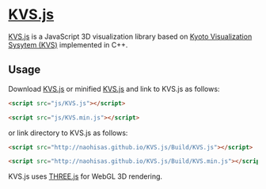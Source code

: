 # [KVS.js](http://naohisas.github.io/KVS.js)

[KVS.js](http://naohisas.github.io/KVS.js) is a JavaScript 3D visualization library based on [Kyoto Visualization Sysytem (KVS)](https://code.google.com/p/kvs/) implemented in C++.

## Usage

Download [KVS.js](http://naohisas.github.io/KVS.js/Build/KVS.js) or minified [KVS.js](http://naohisas.github.io/KVS.js/Build/KVS.min.js) and link to KVS.js as follows:

```html
<script src="js/KVS.js"></script>
```

```html
<script src="js/KVS.min.js"></script>
```

or link directory to KVS.js as follows:

```html
<script src="http://naohisas.github.io/KVS.js/Build/KVS.js"></script>
```

```html
<script src="http://naohisas.github.io/KVS.js/Build/KVS.min.js"></script>
```

KVS.js uses [THREE.js](http://threejs.org) for WebGL 3D rendering.